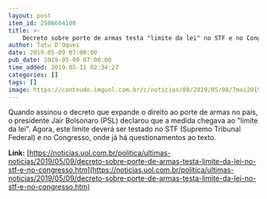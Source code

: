 ```yaml
---
layout: post
item_id: 2586684108
title: >-
    Decreto sobre porte de armas testa "limite da lei" no STF e no Congresso
author: Tatu D'Oquei
date: 2019-05-09 07:00:00
pub_date: 2019-05-09 07:00:00
time_added: 2019-05-11 02:34:27
categories: []
tags: []
image: https://conteudo.imguol.com.br/c/noticias/88/2019/05/08/7mai2019---presidente-jair-bolsonaro-cercado-por-parlamentares-durante-cerimonia-de-assinatura-do-decreto-que-flexibiliza-possa-porte-e-comercializacao-de-armas-de-fogo-por-colecionadores-atiradores-1557316403540_v2_615x300.jpg
---
```


Quando assinou o decreto que expande o direito ao porte de armas no país, o presidente Jair Bolsonaro (PSL) declarou que a medida chegava ao "limite da lei". Agora, este limite deverá ser testado no STF (Supremo Tribunal Federal) e no Congresso, onde já há questionamentos ao texto.

**Link:** [https://noticias.uol.com.br/politica/ultimas-noticias/2019/05/09/decreto-sobre-porte-de-armas-testa-limite-da-lei-no-stf-e-no-congresso.htm](https://noticias.uol.com.br/politica/ultimas-noticias/2019/05/09/decreto-sobre-porte-de-armas-testa-limite-da-lei-no-stf-e-no-congresso.htm)

